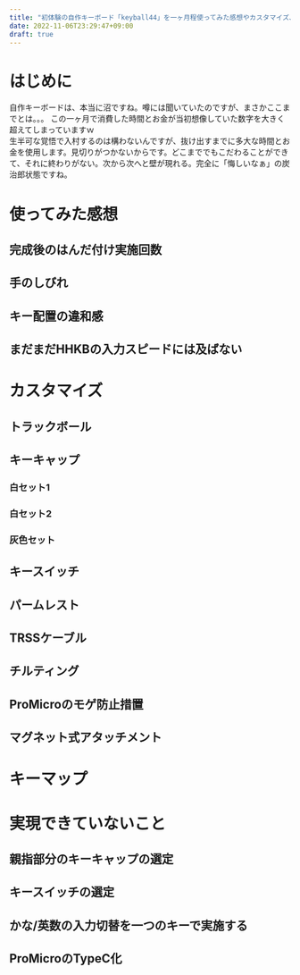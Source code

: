 ```yaml
---
title: "初体験の自作キーボード「keyball44」を一ヶ月程使ってみた感想やカスタマイズ、キーマップなど"
date: 2022-11-06T23:29:47+09:00
draft: true
---
```


# はじめに
自作キーボードは、本当に沼ですね。噂には聞いていたのですが、まさかここまでとは。。。
この一ヶ月で消費した時間とお金が当初想像していた数字を大きく超えてしまっていますｗ  
生半可な覚悟で入村するのは構わないんですが、抜け出すまでに多大な時間とお金を使用します。見切りがつかないからです。どこまででもこだわることができて、それに終わりがない。次から次へと壁が現れる。完全に「悔しいなぁ」の炭治郎状態ですね。

# 使ってみた感想

## 完成後のはんだ付け実施回数

## 手のしびれ

## キー配置の違和感

## まだまだHHKBの入力スピードには及ばない

# カスタマイズ

## トラックボール

## キーキャップ

### 白セット1

### 白セット2

### 灰色セット

## キースイッチ

## パームレスト

## TRSSケーブル

## チルティング

## ProMicroのモゲ防止措置

## マグネット式アタッチメント

# キーマップ

# 実現できていないこと

## 親指部分のキーキャップの選定

## キースイッチの選定

## かな/英数の入力切替を一つのキーで実施する

## ProMicroのTypeC化


